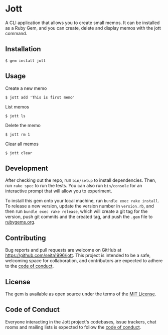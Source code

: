 # Jott

A CLI application that allows you to create small memos.
It can be installed as a Ruby Gem, and you can create, delete and display memos with the jott command.

## Installation

```
$ gem install jott
```

## Usage

Create a new memo

```
$ jott add 'This is first memo'
```

List memos

```
$ jott ls
```

Delete the memo

```
$ jott rm 1
```

Clear all memos

```
$ jott clear
```

## Development

After checking out the repo, run `bin/setup` to install dependencies. Then, run `rake spec` to run the tests. You can also run `bin/console` for an interactive prompt that will allow you to experiment.

To install this gem onto your local machine, run `bundle exec rake install`. To release a new version, update the version number in `version.rb`, and then run `bundle exec rake release`, which will create a git tag for the version, push git commits and the created tag, and push the `.gem` file to [rubygems.org](https://rubygems.org).

## Contributing

Bug reports and pull requests are welcome on GitHub at https://github.com/seita1996/jott. This project is intended to be a safe, welcoming space for collaboration, and contributors are expected to adhere to the [code of conduct](https://github.com/seita1996/jott/blob/master/CODE_OF_CONDUCT.md).

## License

The gem is available as open source under the terms of the [MIT License](https://opensource.org/licenses/MIT).

## Code of Conduct

Everyone interacting in the Jott project's codebases, issue trackers, chat rooms and mailing lists is expected to follow the [code of conduct](https://github.com/seita1996/jott/blob/master/CODE_OF_CONDUCT.md).
